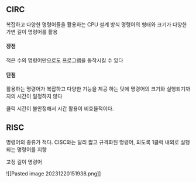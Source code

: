 ## CIRC

복잡하고 다양한 명령어들을 활용하는 CPU 설계 방식
명령어의 형태와 크기가 다양한 가변 길이 명령어를 활용

#### 장점 
적은 수의 명령어만으로도 프로그램을 동작시킬 수 있다

#### 단점
활용하는 명령어가 복잡하고 다양한 기능을 제공 하는 탓에 명령어의 크기와 실행되기까지의 시간이 일정하지 않다

클럭 시간이 불안정해서 시간 활용이 비효율적이다.
## RISC

명령어의 종류가 적다. CISC와는 달리 짧고 규격화된 명령어, 되도록 1클럭 내외로 실행되는 명령어를 지향

고정 길이 명령어 


![[Pasted image 20231220151938.png]]
